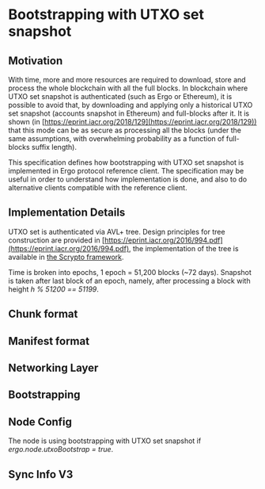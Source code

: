 Bootstrapping with UTXO set snapshot
====================================

Motivation
----------

With time, more and more resources are required to download, store and process the
whole blockchain with all the full blocks. In blockchain where UTXO set snapshot is
authenticated (such as Ergo or Ethereum), it is possible to avoid that, by downloading and applying 
only a historical UTXO set snapshot (accounts snapshot in Ethereum) and full-blocks after it.
It is shown (in [https://eprint.iacr.org/2018/129](https://eprint.iacr.org/2018/129)) that this
mode can be as secure as processing all the blocks (under the same assumptions, with overwhelming probability 
as a function of full-blocks suffix length).

This specification defines how bootstrapping with UTXO set snapshot is implemented in Ergo
protocol reference client. The specification may be useful in order to understand how implementation 
is done, and also to do alternative clients compatible with the reference client.

Implementation Details
----------------------

UTXO set is authenticated via AVL+ tree. Design principles for tree construction are provided in 
[https://eprint.iacr.org/2016/994.pdf](https://eprint.iacr.org/2016/994.pdf), the implementation of the 
tree is available in [the Scrypto framework](https://github.com/input-output-hk/scrypto).

Time is broken into epochs, 1 epoch = 51,200 blocks (~72 days).
Snapshot is taken after last block of an epoch, namely, after processing a block with 
height *h % 51200 == 51199*.

Chunk format
------------



Manifest format
---------------

Networking Layer
----------------

Bootstrapping
-------------


Node Config
-----------

The node is using bootstrapping with UTXO set snapshot if *ergo.node.utxoBootstrap = true*.



Sync Info V3
------------
